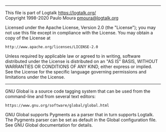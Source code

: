 ________________________________________________________________________

This file is part of Logtalk <https://logtalk.org/>  
Copyright 1998-2020 Paulo Moura <pmoura@logtalk.org>

Licensed under the Apache License, Version 2.0 (the "License");
you may not use this file except in compliance with the License.
You may obtain a copy of the License at

    http://www.apache.org/licenses/LICENSE-2.0

Unless required by applicable law or agreed to in writing, software
distributed under the License is distributed on an "AS IS" BASIS,
WITHOUT WARRANTIES OR CONDITIONS OF ANY KIND, either express or implied.
See the License for the specific language governing permissions and
limitations under the License.
________________________________________________________________________


GNU Global is a source code tagging system that can be used from the
command-line and from several text editors:

	https://www.gnu.org/software/global/global.html

GNU Global supports Pygments as a parser that in turn supports Logtalk.
The Pygments parser can be set as default in the Global configuration
file. See GNU Global documentation for details.
